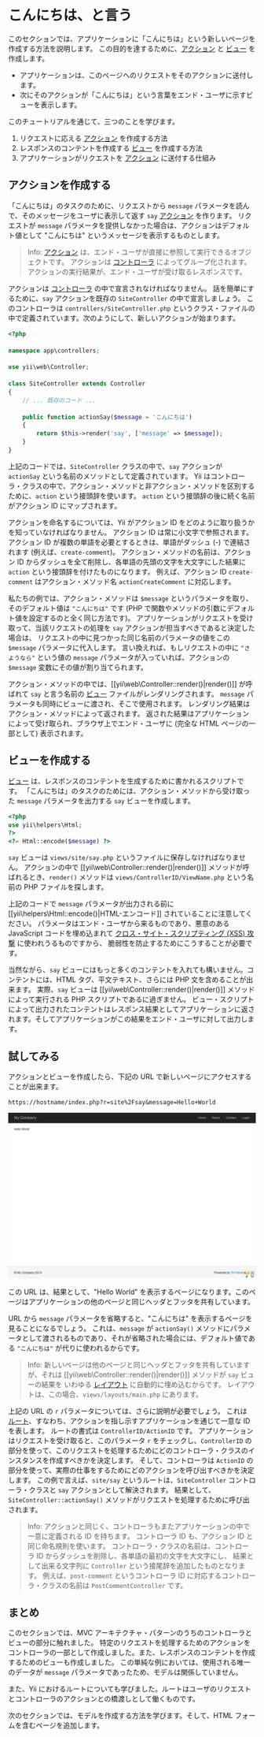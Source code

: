 こんにちは、と言う
==================

このセクションでは、アプリケーションに「こんにちは」という新しいページを作成する方法を説明します。
この目的を達するために、[アクション](structure-controllers.md#creating-actions) と
[ビュー](structure-views.md) を作成します。

* アプリケーションは、このページへのリクエストをそのアクションに送付します。
* 次にそのアクションが「こんにちは」という言葉をエンド・ユーザに示すビューを表示します。

このチュートリアルを通じて、三つのことを学びます。

1. リクエストに応える [アクション](structure-controllers.md#creating-actions) を作成する方法
2. レスポンスのコンテントを作成する [ビュー](structure-views.md) を作成する方法
3. アプリケーションがリクエストを [アクション](structure-controllers.md#creating-actions) に送付する仕組み


アクションを作成する <span id="creating-action"></span>
--------------------

「こんにちは」のタスクのために、リクエストから `message` パラメータを読んで、そのメッセージをユーザに表示して返す
`say` [アクション](structure-controllers.md#creating-actions) を作ります。
リクエストが `message` パラメータを提供しなかった場合は、アクションはデフォルト値として "こんにちは" というメッセージを表示するものとします。

> Info: [アクション](structure-controllers.md#creating-actions) は、エンド・ユーザが直接に参照して実行できるオブジェクトです。
  アクションは [コントローラ](structure-controllers.md) によってグループ化されます。
  アクションの実行結果が、エンド・ユーザが受け取るレスポンスです。

アクションは [コントローラ](structure-controllers.md) の中で宣言されなければなりません。
話を簡単にするために、`say` アクションを既存の `SiteController` の中で宣言しましょう。
このコントローラは `controllers/SiteController.php` というクラス・ファイルの中で定義されています。次のようにして、新しいアクションが始まります。

```php
<?php

namespace app\controllers;

use yii\web\Controller;

class SiteController extends Controller
{
    // ... 既存のコード ...

    public function actionSay($message = 'こんにちは')
    {
        return $this->render('say', ['message' => $message]);
    }
}
```

上記のコードでは、`SiteController` クラスの中で、`say` アクションが `actionSay` という名前のメソッドとして定義されています。
Yii はコントローラ・クラスの中で、アクション・メソッドと非アクション・メソッドを区別するために、`action` という接頭辞を使います。
`action` という接頭辞の後に続く名前がアクション ID にマップされます。

アクションを命名するについては、Yii がアクション ID をどのように取り扱うかを知っていなければなりません。
アクション ID は常に小文字で参照されます。
アクション ID が複数の単語を必要とするときは、単語がダッシュ (-) で連結されます (例えば、`create-comment`)。
アクション・メソッドの名前は、アクション ID からダッシュを全て削除し、各単語の先頭の文字を大文字にした結果に `action` という接頭辞を付けたものになります。
例えば、アクション ID `create-comment` はアクション・メソッド名 `actionCreateComment` に対応します。

私たちの例では、アクション・メソッドは `$message` というパラメータを取り、そのデフォルト値は `"こんにちは"` です
(PHP で関数やメソッドの引数にデフォルト値を設定するのと全く同じ方法です)。
アプリケーションがリクエストを受け取って、当該リクエストの処理を `say` アクションが担当すべきであると決定した場合は、
リクエストの中に見つかった同じ名前のパラメータの値をこの `$message` パラメータに代入します。
言い換えれば、もしリクエストの中に `"さようなら"` という値の `message` パラメータが入っていれば、アクションの `$message` 変数にその値が割り当てられます。

アクション・メソッドの中では、[[yii\web\Controller::render()|render()]] が呼ばれて `say` と言う名前の [ビュー](structure-views.md) ファイルがレンダリングされます。
`message` パラメータも同時にビューに渡され、そこで使用されます。
レンダリング結果はアクション・メソッドによって返されます。
返された結果はアプリケーションによって受け取られ、ブラウザ上でエンド・ユーザに (完全な HTML ページの一部として) 表示されます。


ビューを作成する <span id="creating-view"></span>
----------------

[ビュー](structure-views.md) は、レスポンスのコンテントを生成するために書かれるスクリプトです。
「こんにちは」のタスクのためには、アクション・メソッドから受け取った `message` パラメータを出力する `say` ビューを作成します。

```php
<?php
use yii\helpers\Html;
?>
<?= Html::encode($message) ?>
```

`say` ビューは `views/site/say.php` というファイルに保存しなければなりません。
アクションの中で [[yii\web\Controller::render()|render()]] メソッドが呼ばれるとき、`render()` メソッドは `views/ControllerID/ViewName.php` という名前の PHP ファイルを探します。

上記のコードで `message` パラメータが出力される前に  [[yii\helpers\Html::encode()|HTML-エンコード]] されていることに注意してください。
パラメータはエンド・ユーザから来るものであり、悪意のある JavaScript コードを埋め込まれて
[クロス・サイト・スクリプティング (XSS) 攻撃](https://ja.wikipedia.org/wiki/%E3%82%AF%E3%83%AD%E3%82%B9%E3%82%B5%E3%82%A4%E3%83%88%E3%82%B9%E3%82%AF%E3%83%AA%E3%83%97%E3%83%86%E3%82%A3%E3%83%B3%E3%82%B0) に使われうるものですから、
脆弱性を防止するためにこうすることが必要です。

当然ながら、`say` ビューにはもっと多くのコンテントを入れても構いません。コンテントには、HTML タグ、平文テキスト、さらには PHP 文を含めることが出来ます。
実際、`say` ビューは [[yii\web\Controller::render()|render()]] メソッドによって実行される PHP スクリプトであるに過ぎません。
ビュー・スクリプトによって出力されたコンテントはレスポンス結果としてアプリケーションに返されます。そしてアプリケーションがこの結果をエンド・ユーザに対して出力します。


試してみる <span id="trying-it-out"></span>
----------

アクションとビューを作成したら、下記の URL で新しいページにアクセスすることが出来ます。

```
https://hostname/index.php?r=site%2Fsay&message=Hello+World
```

![Hello World](images/start-hello-world.png)

この URL は、結果として、"Hello World" を表示するページになります。このページはアプリケーションの他のページと同じヘッダとフッタを共有しています。

URL から `message` パラメータを省略すると、"こんにちは" を表示するページを見ることになるでしょう。
これは、`message` が `actionSay()` メソッドにパラメータとして渡されるものであり、それが省略された場合には、デフォルト値である `"こんにちは"` が代りに使われるからです。

> Info: 新しいページは他のページと同じヘッダとフッタを共有していますが、それは [[yii\web\Controller::render()|render()]] メソッドが `say` ビューの結果を
いわゆる [レイアウト](structure-views.md#layouts) に自動的に埋め込むからです。
レイアウトは、この場合、`views/layouts/main.php` にあります。

上記の URL の `r` パラメータについては、さらに説明が必要でしょう。
これは [ルート](runtime-routing.md)、すなわち、アクションを指し示すアプリケーションを通じて一意な ID を表します。
ルートの書式は `ControllerID/ActionID` です。
アプリケーションはリクエストを受け取ると、このパラメータ `r` をチェックし、`ControllerID` の部分を使って、このリクエストを処理するためにどのコントローラ・クラスのインスタンスを作成すべきかを決定します。
そして、コントローラは `ActionID` の部分を使って、実際の仕事をするためにどのアクションを呼び出すべきかを決定します。
この例で言えば、`site/say` というルートは、`SiteController` コントローラ・クラスと `say` アクションとして解決されます。
結果として、`SiteController::actionSay()` メソッドがリクエストを処理するために呼び出されます。

> Info: アクションと同じく、コントローラもまたアプリケーションの中で一意に定義される ID を持ちます。
  コントローラ ID も、アクション ID と同じ命名規則を使います。
  コントローラ・クラスの名前は、コントローラ ID からダッシュを削除し、各単語の最初の文字を大文字にし、
  結果として出来る文字列に `Controller` という接尾辞を追加したものとなります。
  例えば、`post-comment` というコントローラ ID に対応するコントローラ・クラスの名前は `PostCommentController` です。


まとめ <span id="summary"></span>
------

このセクションでは、MVC アーキテクチャ・パターンのうちのコントローラとビューの部分に触れました。
特定のリクエストを処理するためのアクションをコントローラの一部として作成しました。また、レスポンスのコンテントを作成するためのビューも作成しました。
この単純な例においては、使用される唯一のデータが `message` パラメータであったため、モデルは関係していません。

また、Yii におけるルートについても学びました。ルートはユーザのリクエストとコントローラのアクションとの橋渡しとして働くものです。

次のセクションでは、モデルを作成する方法を学びます。そして、HTML フォームを含むページを追加します。
